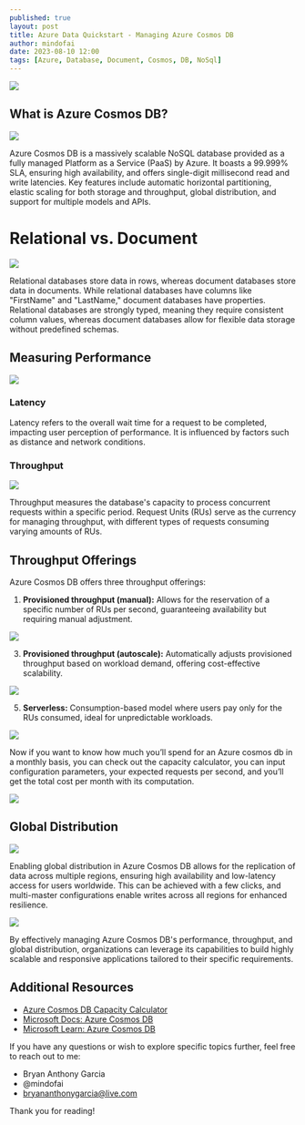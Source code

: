 ```yaml
---
published: true
layout: post
title: Azure Data Quickstart - Managing Azure Cosmos DB
author: mindofai
date: 2023-08-10 12:00
tags: [Azure, Database, Document, Cosmos, DB, NoSql]
---
```


<img src="{{site.baseurl}}/DB-1.png"/>

## What is Azure Cosmos DB?

<img src="{{site.baseurl}}/DB-2.png"/>

Azure Cosmos DB is a massively scalable NoSQL database provided as a fully managed Platform as a Service (PaaS) by Azure. It boasts a 99.999% SLA, ensuring high availability, and offers single-digit millisecond read and write latencies. Key features include automatic horizontal partitioning, elastic scaling for both storage and throughput, global distribution, and support for multiple models and APIs.

# Relational vs. Document

<img src="{{site.baseurl}}/DB-3.png"/>

Relational databases store data in rows, whereas document databases store data in documents. While relational databases have columns like "FirstName" and "LastName," document databases have properties. Relational databases are strongly typed, meaning they require consistent column values, whereas document databases allow for flexible data storage without predefined schemas.

## Measuring Performance

<img src="{{site.baseurl}}/DB-11.png"/>

### Latency

Latency refers to the overall wait time for a request to be completed, impacting user perception of performance. It is influenced by factors such as distance and network conditions.

### Throughput

<img src="{{site.baseurl}}/DB-4.png"/>

Throughput measures the database's capacity to process concurrent requests within a specific period. Request Units (RUs) serve as the currency for managing throughput, with different types of requests consuming varying amounts of RUs.

## Throughput Offerings

Azure Cosmos DB offers three throughput offerings:

1. **Provisioned throughput (manual):** Allows for the reservation of a specific number of RUs per second, guaranteeing availability but requiring manual adjustment.

<img src="{{site.baseurl}}/DB-5.png"/>

3. **Provisioned throughput (autoscale):** Automatically adjusts provisioned throughput based on workload demand, offering cost-effective scalability.
   
<img src="{{site.baseurl}}/DB-6.png"/>


5. **Serverless:** Consumption-based model where users pay only for the RUs consumed, ideal for unpredictable workloads.

<img src="{{site.baseurl}}/DB-7.png"/>

Now if you want to know how much you’ll spend for an Azure cosmos db in a monthly basis, you can check out the capacity calculator, you can input configuration parameters, your expected requests per second, and you’ll get the total cost per month with its computation.

<img src="{{site.baseurl}}/DB-8.png"/>

## Global Distribution

<img src="{{site.baseurl}}/DB-9.png"/>

Enabling global distribution in Azure Cosmos DB allows for the replication of data across multiple regions, ensuring high availability and low-latency access for users worldwide. This can be achieved with a few clicks, and multi-master configurations enable writes across all regions for enhanced resilience.

<img src="{{site.baseurl}}/DB-10.png"/>

By effectively managing Azure Cosmos DB's performance, throughput, and global distribution, organizations can leverage its capabilities to build highly scalable and responsive applications tailored to their specific requirements.

## Additional Resources

- [Azure Cosmos DB Capacity Calculator](https://cosmos.azure.com/capacitycalculator/)
- [Microsoft Docs: Azure Cosmos DB](https://docs.microsoft.com/en-us/azure/cosmos-db/)
- [Microsoft Learn: Azure Cosmos DB](https://learn.microsoft.com/en-us/azure/cosmos-db/)


If you have any questions or wish to explore specific topics further, feel free to reach out to me:

- Bryan Anthony Garcia
- @mindofai
- bryananthonygarcia@live.com

Thank you for reading!


